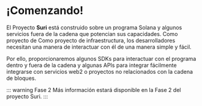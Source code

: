 # ¡Comenzando!

El Proyecto **Suri** está construido sobre un programa Solana y algunos servicios fuera de la cadena que potencian sus capacidades. Como proyecto de
Como proyecto de infraestructura, los desarrolladores necesitan una manera de interactuar con él de una manera simple y fácil.

Por ello, proporcionaremos algunos SDKs para interactuar con el programa dentro y fuera de la cadena y algunas APIs para integrar fácilmente
integrarse con servicios web2 o proyectos no relacionados con la cadena de bloques.

::: warning Fase 2
Más información estará disponible en la Fase 2 del proyecto Suri.
:::
